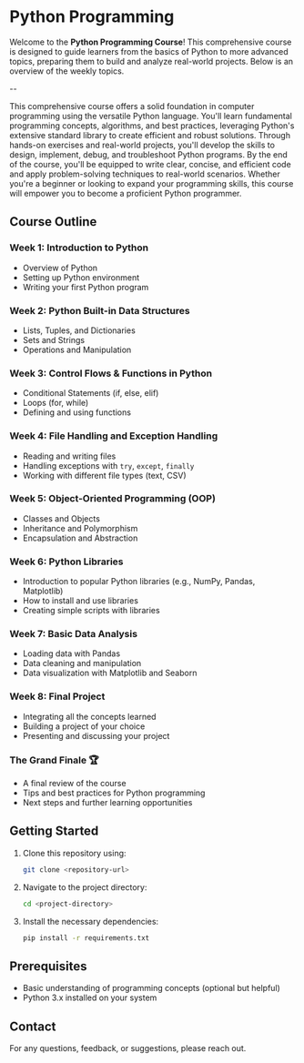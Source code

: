 # Python Programming

Welcome to the **Python Programming Course**! This comprehensive course is designed to guide learners from the basics of Python to more advanced topics, preparing them to build and analyze real-world projects. Below is an overview of the weekly topics.

--

This comprehensive course offers a solid foundation in computer programming using the versatile Python language. You'll learn fundamental programming concepts, algorithms, and best practices, leveraging Python's extensive standard library to create efficient and robust solutions. Through hands-on exercises and real-world projects, you'll develop the skills to design, implement, debug, and troubleshoot Python programs. By the end of the course, you'll be equipped to write clear, concise, and efficient code and apply problem-solving techniques to real-world scenarios. Whether you're a beginner or looking to expand your programming skills, this course will empower you to become a proficient Python programmer.

## Course Outline

### Week 1: Introduction to Python

- Overview of Python
- Setting up Python environment
- Writing your first Python program

### Week 2: Python Built-in Data Structures

- Lists, Tuples, and Dictionaries
- Sets and Strings
- Operations and Manipulation

### Week 3: Control Flows & Functions in Python

- Conditional Statements (if, else, elif)
- Loops (for, while)
- Defining and using functions

### Week 4: File Handling and Exception Handling

- Reading and writing files
- Handling exceptions with `try`, `except`, `finally`
- Working with different file types (text, CSV)

### Week 5: Object-Oriented Programming (OOP)

- Classes and Objects
- Inheritance and Polymorphism
- Encapsulation and Abstraction

### Week 6: Python Libraries

- Introduction to popular Python libraries (e.g., NumPy, Pandas, Matplotlib)
- How to install and use libraries
- Creating simple scripts with libraries

### Week 7: Basic Data Analysis

- Loading data with Pandas
- Data cleaning and manipulation
- Data visualization with Matplotlib and Seaborn

### Week 8: Final Project

- Integrating all the concepts learned
- Building a project of your choice
- Presenting and discussing your project

### The Grand Finale 🏆

- A final review of the course
- Tips and best practices for Python programming
- Next steps and further learning opportunities

## Getting Started

1. Clone this repository using:

   ```bash
   git clone <repository-url>
   ```

2. Navigate to the project directory:

   ```bash
   cd <project-directory>
   ```

3. Install the necessary dependencies:

   ```bash
   pip install -r requirements.txt
   ```

## Prerequisites

- Basic understanding of programming concepts (optional but helpful)
- Python 3.x installed on your system

## Contact

For any questions, feedback, or suggestions, please reach out.

